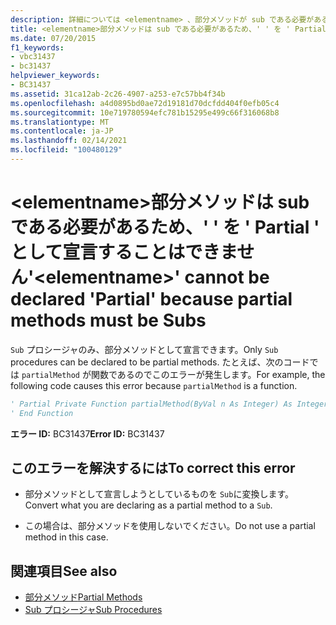 ```yaml
---
description: 詳細については <elementname> 、部分メソッドが sub である必要があるため、' ' を ' Partial ' として宣言することはできません
title: <elementname>部分メソッドは sub である必要があるため、' ' を ' Partial ' として宣言することはできません
ms.date: 07/20/2015
f1_keywords:
- vbc31437
- bc31437
helpviewer_keywords:
- BC31437
ms.assetid: 31ca12ab-2c26-4907-a253-e7c57bb4f34b
ms.openlocfilehash: a4d0895bd0ae72d19181d70dcfdd404f0efb05c4
ms.sourcegitcommit: 10e719780594efc781b15295e499c66f316068b8
ms.translationtype: MT
ms.contentlocale: ja-JP
ms.lasthandoff: 02/14/2021
ms.locfileid: "100480129"
---
```

# <a name="elementname-cannot-be-declared-partial-because-partial-methods-must-be-subs"></a><span data-ttu-id="2130f-103">\<elementname>部分メソッドは sub である必要があるため、' ' を ' Partial ' として宣言することはできません</span><span class="sxs-lookup"><span data-stu-id="2130f-103">'\<elementname>' cannot be declared 'Partial' because partial methods must be Subs</span></span>

<span data-ttu-id="2130f-104">`Sub` プロシージャのみ、部分メソッドとして宣言できます。</span><span class="sxs-lookup"><span data-stu-id="2130f-104">Only `Sub` procedures can be declared to be partial methods.</span></span> <span data-ttu-id="2130f-105">たとえば、次のコードでは `partialMethod` が関数であるのでこのエラーが発生します。</span><span class="sxs-lookup"><span data-stu-id="2130f-105">For example, the following code causes this error because `partialMethod` is a function.</span></span>  
  
```vb  
' Partial Private Function partialMethod(ByVal n As Integer) As Integer  
' End Function  
```  
  
 <span data-ttu-id="2130f-106">**エラー ID:** BC31437</span><span class="sxs-lookup"><span data-stu-id="2130f-106">**Error ID:** BC31437</span></span>  
  
## <a name="to-correct-this-error"></a><span data-ttu-id="2130f-107">このエラーを解決するには</span><span class="sxs-lookup"><span data-stu-id="2130f-107">To correct this error</span></span>  
  
- <span data-ttu-id="2130f-108">部分メソッドとして宣言しようとしているものを `Sub`に変換します。</span><span class="sxs-lookup"><span data-stu-id="2130f-108">Convert what you are declaring as a partial method to a `Sub`.</span></span>  
  
- <span data-ttu-id="2130f-109">この場合は、部分メソッドを使用しないでください。</span><span class="sxs-lookup"><span data-stu-id="2130f-109">Do not use a partial method in this case.</span></span>  
  
## <a name="see-also"></a><span data-ttu-id="2130f-110">関連項目</span><span class="sxs-lookup"><span data-stu-id="2130f-110">See also</span></span>

- [<span data-ttu-id="2130f-111">部分メソッド</span><span class="sxs-lookup"><span data-stu-id="2130f-111">Partial Methods</span></span>](../programming-guide/language-features/procedures/partial-methods.md)
- [<span data-ttu-id="2130f-112">Sub プロシージャ</span><span class="sxs-lookup"><span data-stu-id="2130f-112">Sub Procedures</span></span>](../programming-guide/language-features/procedures/sub-procedures.md)
